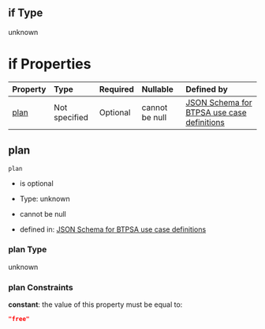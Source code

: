 ## if Type

unknown

# if Properties

| Property      | Type          | Required | Nullable       | Defined by                                                                                                                                                                                                                                  |
| :------------ | :------------ | :------- | :------------- | :------------------------------------------------------------------------------------------------------------------------------------------------------------------------------------------------------------------------------------------ |
| [plan](#plan) | Not specified | Optional | cannot be null | [JSON Schema for BTPSA use case definitions](btpsa-usecase-properties-services-items-allof-1-then-allof-38-then-allof-1-if-properties-plan.md "undefined#/properties/services/items/allOf/1/then/allOf/38/then/allOf/1/if/properties/plan") |

## plan



`plan`

*   is optional

*   Type: unknown

*   cannot be null

*   defined in: [JSON Schema for BTPSA use case definitions](btpsa-usecase-properties-services-items-allof-1-then-allof-38-then-allof-1-if-properties-plan.md "undefined#/properties/services/items/allOf/1/then/allOf/38/then/allOf/1/if/properties/plan")

### plan Type

unknown

### plan Constraints

**constant**: the value of this property must be equal to:

```json
"free"
```
